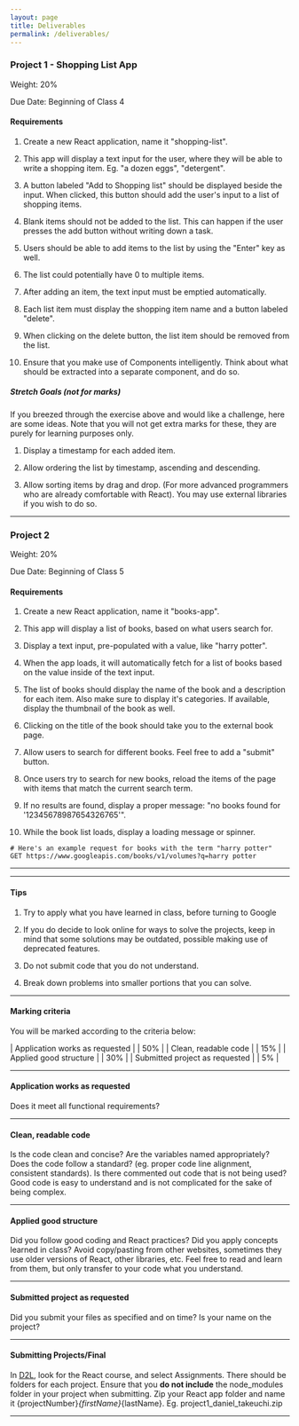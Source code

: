 ```yaml
---
layout: page
title: Deliverables
permalink: /deliverables/
---
```


### Project 1 - Shopping List App

Weight: 20%

Due Date: Beginning of Class 4

#### Requirements

1. Create a new React application, name it "shopping-list".

1. This app will display a text input for the user, where they will be able to write a shopping item. Eg. "a dozen eggs", "detergent".

1. A button labeled "Add to Shopping list" should be displayed beside the input. When clicked, this button should add the user's input to a list of shopping items.

1. Blank items should not be added to the list. This can happen if the user presses the add button without writing down a task.

1. Users should be able to add items to the list by using the "Enter" key as well.

1. The list could potentially have 0 to multiple items.

1. After adding an item, the text input must be emptied automatically.

1. Each list item must display the shopping item name and a button labeled "delete".

1. When clicking on the delete button, the list item should be removed from the list.

1. Ensure that you make use of Components intelligently. Think about what should be extracted into a separate component, and do so.

##### Stretch Goals (not for marks)

If you breezed through the exercise above and would like a challenge, here are some ideas. Note that you will not get extra marks for these, they are purely for learning purposes only.

1. Display a timestamp for each added item.

1. Allow ordering the list by timestamp, ascending and descending.

1. Allow sorting items by drag and drop. (For more advanced programmers who are already comfortable with React). You may use external libraries if you wish to do so.

---

### Project 2

Weight: 20%

Due Date: Beginning of Class 5

#### Requirements

1. Create a new React application, name it "books-app".

1. This app will display a list of books, based on what users search for.

1. Display a text input, pre-populated with a value, like "harry potter".

1. When the app loads, it will automatically fetch for a list of books based on the value inside of the text input.

1. The list of books should display the name of the book and a description for each item. Also make sure to display it's categories. If available, display the thumbnail of the book as well.

1. Clicking on the title of the book should take you to the external book page.

1. Allow users to search for different books. Feel free to add a "submit" button.

1. Once users try to search for new books, reload the items of the page with items that match the current search term.

1. If no results are found, display a proper message: "no books found for '12345678987654326765'".

1. While the book list loads, display a loading message or spinner.

```
# Here's an example request for books with the term "harry potter"
GET https://www.googleapis.com/books/v1/volumes?q=harry potter
```

---

<!--

### Final Project - Your ReactJS Portfolio

Weight: 30%

Due Date: April 10th, 6:00pm SHARP (1 week after last class) - This date is non-negotiable.
I will have the finals marked by April 17th.

#### Requirements

1. Create a new application. Name it whatever you want.

1. Display a Navigation Bar, which will have a few links to different pages. This navigation bar should be visible on any page of your application.

  1. Home - path: '/' - Will be the home of your application. Feel free to add a description of your projects and yourself.

  1. Links to at least 3 projects you've worked on in this class. Examples: rock-paper-scissors, countries list,  weather app, todo list, etc. Clicking on these links should take the user to a url path specific to that project. All these projects should be accessible through an url such as "/projects/your-project-name". Note that your projects should still work.

  1. Namespace your components for the projects above. Meaning that, under the components directory in your project codebase, create sub-directories. Examples:

      - src/components/countries-list/

      - src/components/rock-paper-scissors/

      - src/components/weather-app/

  1. I will not look at the code for the sub-directories, as some were already marked, and some were given solutions in class.

  1. Any invalid route should display a proper "Not Found" Page.

  1. The navigation bar should display which route is active. See the React Router docs for tips on how to do it.

1. Spend a little time to make your application presentable. This could serve as a portfolio piece! -->

---

#### Tips

1. Try to apply what you have learned in class, before turning to Google

1. If you do decide to look online for ways to solve the projects, keep in mind that some solutions may be outdated, possible making use of deprecated features.

1. Do not submit code that you do not understand.

1. Break down problems into smaller portions that you can solve.

---

#### Marking criteria

You will be marked according to the criteria below:

| Application works as requested | | 50%   |
| Clean, readable code           | | 15%   |
| Applied good structure         | | 30%   |
| Submitted project as requested | | 5%   |

---

#### Application works as requested

Does it meet all functional requirements?

---

#### Clean, readable code

Is the code clean and concise? Are the variables named appropriately? Does the code follow a standard? (eg. proper code line alignment, consistent standards). Is there commented out code that is not being used? Good code is easy to understand and is not complicated for the sake of being complex.

---

#### Applied good structure

Did you follow good coding and React practices? Did you apply concepts learned in class? Avoid copy/pasting from other websites, sometimes they use older versions of React, other libraries, etc. Feel free to read and learn from them, but only transfer to your code what you understand.

---

#### Submitted project as requested

Did you submit your files as specified and on time? Is your name on the project?

---

#### Submitting Projects/Final

In [D2L](http://learn.bcit.ca), look for the React course, and select Assignments. There should be folders for each project.
Ensure that you **do not include** the node_modules folder in your project when submitting.
Zip your React app folder and name it {projectNumber}_{firstName}_{lastName}.
Eg. project1_daniel_takeuchi.zip

---
